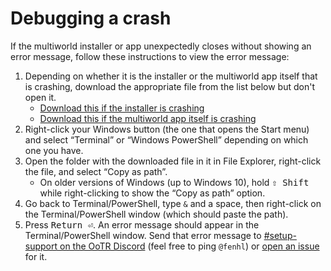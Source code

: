 # Debugging a crash

If the multiworld installer or app unexpectedly closes without showing an error message, follow these instructions to view the error message:

1. Depending on whether it is the installer or the multiworld app itself that is crashing, download the appropriate file from the list below but don't open it.
    * [Download this if the installer is crashing](https://github.com/midoshouse/ootr-multiworld/releases/latest/download/multiworld-installer-debug.exe)
    * [Download this if the multiworld app itself is crashing](https://github.com/midoshouse/ootr-multiworld/releases/latest/download/multiworld-gui-debug.exe)
2. Right-click your Windows button (the one that opens the Start menu) and select “Terminal” or “Windows PowerShell” depending on which one you have.
3. Open the folder with the downloaded file in it in File Explorer, right-click the file, and select “Copy as path”.
    * On older versions of Windows (up to Windows 10), hold <kbd>⇧ Shift</kbd> while right-clicking to show the “Copy as path” option.
5. Go back to Terminal/PowerShell, type `&` and a space, then right-click on the Terminal/PowerShell window (which should paste the path).
6. Press <kbd>Return ⏎</kbd>. An error message should appear in the Terminal/PowerShell window. Send that error message to [#setup-support on the OoTR Discord](https://discord.gg/BGRrKKn) (feel free to ping `@fenhl`) or [open an issue](https://github.com/midoshouse/ootr-multiworld/issues/new) for it.
